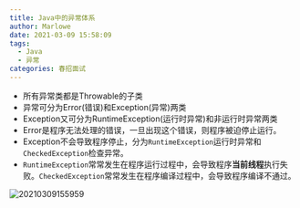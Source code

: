 ```yaml
---
title: Java中的异常体系
author: Marlowe
date: 2021-03-09 15:58:09
tags: 
  - Java
  - 异常
categories: 春招面试
---
```


<!--more-->

* 所有异常类都是Throwable的子类
* 异常可分为Error(错误)和Exception(异常)两类
* Exception又可分为RuntimeException(运行时异常)和非运行时异常两类
* Error是程序无法处理的错误，一旦出现这个错误，则程序被迫停止运行。
* Exception不会导致程序停止，分为`RuntimeException`运行时异常和`CheckedException`检查异常。
* `RuntimeException`常常发生在程序运行过程中，会导致程序**当前线程**执行失败。`CheckedException`常常发生在程序编译过程中，会导致程序编译不通过。

![20210309155959](http://marlowe.oss-cn-beijing.aliyuncs.com/img/20210309155959.png)